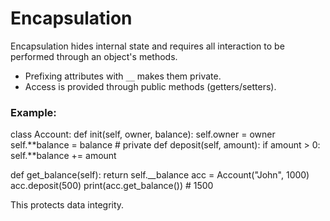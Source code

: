 # Encapsulation

Encapsulation hides internal state and requires all interaction to be performed through an object's methods.

- Prefixing attributes with `__` makes them private.
- Access is provided through public methods (getters/setters).

### Example:

class Account:
def init(self, owner, balance):
self.owner = owner
self.**balance = balance # private
def deposit(self, amount):
if amount > 0:
self.**balance += amount

def get_balance(self):
return self.\_\_balance
acc = Account("John", 1000)
acc.deposit(500)
print(acc.get_balance()) # 1500

This protects data integrity.

